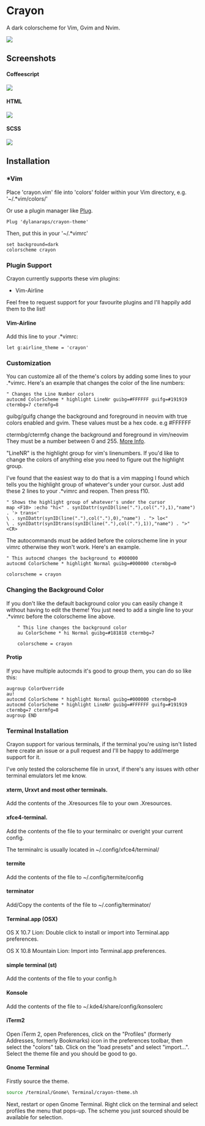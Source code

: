 # Crayon

A dark colorscheme for Vim, Gvim and Nvim.

![](https://raw.githubusercontent.com/dylanaraps/crayon-theme/master/screenshots/vimrc.png)

## Screenshots

#### Coffeescript
![](https://raw.githubusercontent.com/dylanaraps/crayon-theme/master/screenshots/coffeescript.png)

#### HTML
![](https://raw.githubusercontent.com/dylanaraps/crayon-theme/master/screenshots/html.png)

#### SCSS
![](https://raw.githubusercontent.com/dylanaraps/crayon-theme/master/screenshots/scss.png)

## Installation

### *Vim

Place 'crayon.vim' file into 'colors' folder within your Vim directory, e.g. '~/.*vim/colors/'

Or use a plugin manager like [Plug](https://github.com/junegunn/vim-plug).

```VimL
Plug 'dylanaraps/crayon-theme'
```

Then, put this in your '~/.*vimrc'

```VimL
set background=dark
colorscheme crayon
```

### Plugin Support
Crayon currently supports these vim plugins:

* Vim-Airline

Feel free to request support for your favourite plugins and I'll happily add them to the list!


#### Vim-Airline
Add this line to your .*vimrc:

```VimL
let g:airline_theme = 'crayon'
```

### Customization
You can customize all of the theme's colors by adding some lines to your .*vimrc. Here's an example that changes the color of the line numbers:

```VimL
" Changes the Line Number colors
autocmd ColorScheme * highlight LineNr guibg=#FFFFFF guifg=#191919 ctermbg=7 ctermfg=8
```

guibg/guifg change the background and foreground in neovim with true colors enabled and gvim. These values must be a hex code. e.g #FFFFFF

ctermbg/ctermfg change the background and foreground in vim/neovim They must be a number between 0 and 255. [More Info](http://vim.wikia.com/wiki/Xterm256_color_names_for_console_Vim).

"LineNR" is the highlight group for vim's linenumbers. If you'd like to change the colors of anything else you need to figure out the highlight group.

I've found that the easiest way to do that is a vim mapping I found which tells you the highlight group of whatever's under your cursor. Just add these 2 lines to your .*vimrc and reopen. Then  press f10.

```VimL
" Shows the highlight group of whatever's under the cursor
map <F10> :echo "hi<" . synIDattr(synID(line("."),col("."),1),"name") . '> trans<'
\ . synIDattr(synID(line("."),col("."),0),"name") . "> lo<"
\ . synIDattr(synIDtrans(synID(line("."),col("."),1)),"name") . ">"<CR>
```

The autocommands must be added before the colorscheme line in your vimrc otherwise they won't work. Here's an example.

```VimL
" This autocmd changes the background to #000000
autocmd ColorScheme * highlight Normal guibg=#000000 ctermbg=0

colorscheme = crayon
```

### Changing the Background Color
If you don't like the default background color you can easily change it without having to edit the theme! You just need to add a single line to your .*vimrc before the colorscheme line above.

```VimL
	" This line changes the background color
 	au ColorScheme * hi Normal guibg=#181818 ctermbg=7

	colorscheme = crayon
```

#### Protip
If you have multiple autocmds it's good to group them, you can do so like this:

```VimL
augroup ColorOverride
au!
autocmd ColorScheme * highlight Normal guibg=#000000 ctermbg=0
autocmd ColorScheme * highlight LineNr guibg=#FFFFFF guifg=#191919 ctermbg=7 ctermfg=8
augroup END
```

### Terminal Installation

Crayon support for various terminals, if the terminal you're using isn't listed here create an issue or a pull request and I'll be happy to add/merge support for it.

I've only tested the colorscheme file in urxvt, if there's any issues with other terminal emulators let me know.

#### xterm, Urxvt and most other terminals.
Add the contents of the .Xresources file to your own .Xresources.

#### xfce4-terminal.
Add the contents of the file to your terminalrc or overight your current config.

The terminalrc is usually located in ~/.config/xfce4/terminal/

#### termite
Add the contents of the file to ~/.config/termite/config

#### terminator
Add/Copy the contents of the file to ~/.config/terminator/

#### Terminal.app (OSX)
OS X 10.7 Lion: Double click to install or import into Terminal.app preferences.

OS X 10.8 Mountain Lion: Import into Terminal.app preferences.

#### simple terminal (st)
Add the contents of the file to your config.h

#### Konsole
Add the contents of the file to ~/.kde4/share/config/konsolerc

#### iTerm2
Open iTerm 2, open Preferences, click on the "Profiles" (formerly Addresses, formerly Bookmarks) icon in the preferences toolbar, then select the "colors" tab. Click on the "load presets" and select "import...". Select the theme file and you should be good to go.

#### Gnome Terminal
Firstly source the theme.

```Bash
source /terminal/Gnome\ Terminal/crayon-theme.sh
```

Next, restart or open Gnome Terminal. Right click on the terminal and select profiles the menu that pops-up. The scheme you just sourced should be available for selection.

